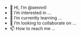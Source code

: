 - 👋 Hi, I’m @xennnll
- 👀 I’m interested in ...
- 🌱 I’m currently learning ...
- 💞️ I’m looking to collaborate on ...
- 📫 How to reach me ...

<!---
xennnll/xennnll is a ✨ special ✨ repository because its `README.md` (this file) appears on your GitHub profile.
You can click the Preview link to take a look at your changes.
--->

